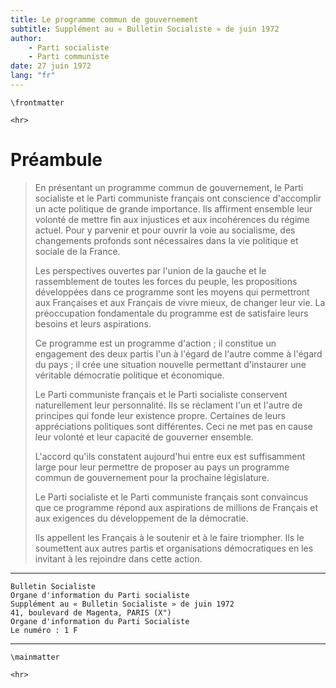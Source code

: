 ```yaml
---
title: Le programme commun de gouvernement
subtitle: Supplément au « Bulletin Socialiste » de juin 1972
author:
    - Parti socialiste
    - Parti communiste
date: 27 juin 1972
lang: "fr"
---
```



```{=latex}
\frontmatter
```
```{=html}
<hr>
```
# Préambule

> En présentant un programme commun de gouvernement, le Parti socialiste et le
> Parti communiste français ont conscience d'accomplir un acte politique de
> grande importance. Ils affirment ensemble leur volonté de mettre fin aux
> injustices et aux incohérences du régime actuel. Pour y parvenir et pour
> ouvrir la voie au socialisme, des changements profonds sont nécessaires dans
> la vie politique et sociale de la France.
>
> Les perspectives ouvertes par l'union de la gauche et le rassemblement de
> toutes les forces du peuple, les propositions développées dans ce programme
> sont les moyens qui permettront aux Françaises et aux Français de vivre
> mieux, de changer leur vie. La préoccupation fondamentale du programme est
> de satisfaire leurs besoins et leurs aspirations.
>
> Ce programme est un programme d'action ; il constitue un engagement des deux
> partis l'un à l'égard de l'autre comme à l'égard du pays ; il crée une
> situation nouvelle permettant d'instaurer une véritable démocratie politique
> et économique.
>
> Le Parti communiste français et le Parti socialiste conservent naturellement
> leur personnalité. Ils se réclament l'un et l'autre de principes qui fonde
> leur existence propre. Certaines de leurs appréciations politiques sont
> différentes. Ceci ne met pas en cause leur volonté et leur capacité de
> gouverner ensemble.
>
> L'accord qu'ils constatent aujourd'hui entre eux est suffisamment large pour
> leur permettre de proposer au pays un programme commun de gouvernement pour
> la prochaine législature.
>
> Le Parti socialiste et le Parti communiste français sont convaincus que ce
> programme répond aux aspirations de millions de Français et aux exigences du
> développement de la démocratie.
>
> Ils appellent les Français à le soutenir et à le faire triompher. Ils le
> soumettent aux autres partis et organisations démocratiques en les invitant
> à les rejoindre dans cette action.

---

    Bulletin Socialiste
    Organe d'information du Parti socialiste
    Supplément au « Bulletin Socialiste » de juin 1972
    41, boulevard de Magenta, PARIS (X")
    Organe d'information du Parti Socialiste
    Le numéro : 1 F

---

```{=latex}
\mainmatter
```
```{=html}
<hr>
```

